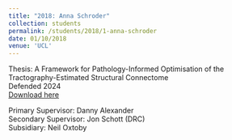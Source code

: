 ```yaml
---
title: "2018: Anna Schroder"
collection: students
permalink: /students/2018/1-anna-schroder
date: 01/10/2018
venue: 'UCL'
---
```

Thesis: A Framework for Pathology-Informed Optimisation of the Tractography-Estimated Structural Connectome<br/>
Defended 2024<br/>
[Download here](https://discovery.ucl.ac.uk/id/eprint/10194141/)

Primary Supervisor: Danny Alexander<br/>
Secondary Supervisor: Jon Schott (DRC)<br/>
Subsidiary: Neil Oxtoby